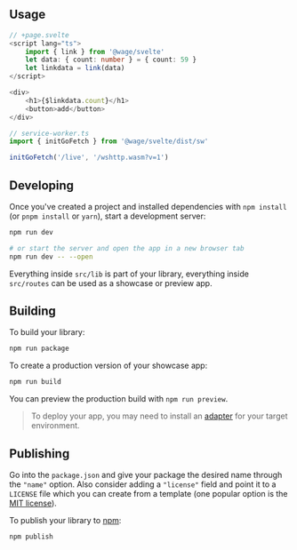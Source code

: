 ## Usage

```ts
// +page.svelte
<script lang="ts">
	import { link } from '@wage/svelte'
	let data: { count: number } = { count: 59 }
	let linkdata = link(data)
</script>

<div>
	<h1>{$linkdata.count}</h1>
	<button>add</button>
</div>
```

```ts
// service-worker.ts
import { initGoFetch } from '@wage/svelte/dist/sw'

initGoFetch('/live', '/wshttp.wasm?v=1')
```

## Developing

Once you've created a project and installed dependencies with `npm install` (or `pnpm install` or `yarn`), start a development server:

```bash
npm run dev

# or start the server and open the app in a new browser tab
npm run dev -- --open
```

Everything inside `src/lib` is part of your library, everything inside `src/routes` can be used as a showcase or preview app.

## Building

To build your library:

```bash
npm run package
```

To create a production version of your showcase app:

```bash
npm run build
```

You can preview the production build with `npm run preview`.

> To deploy your app, you may need to install an [adapter](https://kit.svelte.dev/docs/adapters) for your target environment.

## Publishing

Go into the `package.json` and give your package the desired name through the `"name"` option. Also consider adding a `"license"` field and point it to a `LICENSE` file which you can create from a template (one popular option is the [MIT license](https://opensource.org/license/mit/)).

To publish your library to [npm](https://www.npmjs.com):

```bash
npm publish
```
